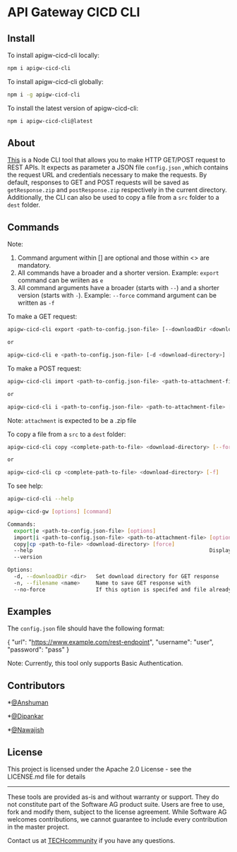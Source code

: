 # API Gateway CICD CLI

## Install

To install apigw-cicd-cli locally:
```sh
npm i apigw-cicd-cli
```

To install apigw-cicd-cli globally:
```sh
npm i -g apigw-cicd-cli
```

To install the latest version of apigw-cicd-cli:
```sh
npm i apigw-cicd-cli@latest
```

## About
[This](https://www.npmjs.com/package/apigw-cicd-cli) is a Node CLI tool that allows you to make HTTP GET/POST request to REST APIs. It expects as parameter a JSON file `config.json` ,which contains the request URL and credentials necessary to make the requests. By default, responses to GET and POST requests will be saved as `getResponse.zip` and `postResponse.zip` respectively in the current directory. Additionally, the CLI can also be used to copy a file from a `src` folder to a `dest` folder.

## Commands

Note:
1. Command argument within [] are optional and those within <> are mandatory.
2. All commands have a broader and a shorter version. Example: `export` command can be wriiten as `e`
3. All command arguments have a broader (starts with `--`) and a shorter version (starts with `-`).
  Example: `--force` command argument can be written as `-f`

To make a GET request:
```sh
apigw-cicd-cli export <path-to-config.json-file> [--downloadDir <download-directory>] [--filename <name-for-response-file>] [--force]

or

apigw-cicd-cli e <path-to-config.json-file> [-d <download-directory>] [-n <name-for-response-file>] [-f]
```

To make a POST request:
```sh
apigw-cicd-cli import <path-to-config.json-file> <path-to-attachment-file> [--downloadDir <download-directory>] [--filename <name-for-response-file>] [--force]

or

apigw-cicd-cli i <path-to-config.json-file> <path-to-attachment-file> [-d <download-directory>] [-n <name-for-response-file>] [-f]
```
Note: `attachment` is expected to be a .zip file

To copy a file from a `src` to a `dest` folder:
```sh
apigw-cicd-cli copy <complete-path-to-file> <download-directory> [--force]

or

apigw-cicd-cli cp <complete-path-to-file> <download-directory> [-f]
```

To see help:
```sh
apigw-cicd-cli --help
```

```sh
apigw-cicd-gw [options] [command]

Commands:
  export|e <path-to-config.json-file> [options]		                    Send a GET request
  import|i <path-to-config.json-file> <path-to-attachment-file> [options]   Send a POST request
  copy|cp <path-to-file> <download-directory> [force] 	                    Copy a file from a src folder to a dest folder
  --help               				                            Display help for commands and options
  --version                                                                 Output the version number

Options:
  -d, --downloadDir <dir>   Set download directory for GET response
  -n, --filename <name>     Name to save GET response with
  --no-force                If this option is specifed and file already exists in download directory, the file WILL NOT be overwritten
```

## Examples

The `config.json` file should have the following format:

{
	"url": "https://www.example.com/rest-endpoint",
	"username": "user",
	"password": "pass"
}

Note: Currently, this tool only supports Basic Authentication.

## Contributors

*[@Anshuman](https://github.com/anshu96788)

*[@Dipankar](https://github.com/DipankarDDUT)

*[@Nawajish](https://github.com/Nawajish)

## License

This project is licensed under the Apache 2.0 License - see the LICENSE.md file for details
______________________
These tools are provided as-is and without warranty or support. They do not constitute part of the Software AG product suite. Users are free to use, fork and modify them, subject to the license agreement. While Software AG welcomes contributions, we cannot guarantee to include every contribution in the master project.

Contact us at [TECHcommunity](mailto:technologycommunity@softwareag.com?subject=Github/SoftwareAG) if you have any questions.



